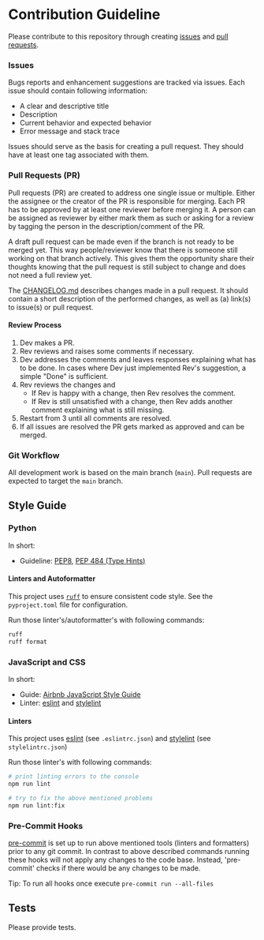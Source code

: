 # Contribution Guideline

Please contribute to this repository through creating [issues](https://github.com/GIScience/sketch-map-tool/issues/new) and [pull requests](https://docs.github.com/en/github/collaborating-with-issues-and-pull-requests/about-pull-requests).

### Issues

Bugs reports and enhancement suggestions are tracked via issues. Each issue should contain following information:

- A clear and descriptive title
- Description
- Current behavior and expected behavior
- Error message and stack trace

Issues should serve as the basis for creating a pull request. They should have at least one tag associated with them.

### Pull Requests (PR)

Pull requests (PR) are created to address one single issue or multiple. Either the assignee or the creator of the PR is responsible for merging.
Each PR has to be approved by at least one reviewer before merging it. A person can be assigned as reviewer by either mark them as such or asking for a review by tagging the person in the description/comment of the PR.

A draft pull request can be made even if the branch is not ready to be merged yet. This way people/reviewer know that there is someone still working on that branch actively. This gives them the opportunity share their thoughts knowing that the pull request is still subject to change and does not need a full review yet.

The [CHANGELOG.md](CHANGELOG.md) describes changes made in a pull request. It should contain a short description of the performed changes, as well as (a) link(s) to issue(s) or pull request.

#### Review Process

1. Dev makes a PR.
2. Rev reviews and raises some comments if necessary.
3. Dev addresses the comments and leaves responses explaining what has to be done. In cases where Dev just implemented Rev's suggestion, a simple "Done" is sufficient.
4. Rev reviews the changes and
    - If Rev is happy with a change, then Rev resolves the comment.
    - If Rev is still unsatisfied with a change, then Rev adds another comment explaining what is still missing.
5. Restart from 3 until all comments are resolved.
6. If all issues are resolved the PR gets marked as approved and can be merged.

### Git Workflow

All development work is based on the main branch (`main`). Pull requests are expected to target the `main` branch.

## Style Guide

### Python

In short:
- Guideline: [PEP8](https://peps.python.org/pep-0008/), [PEP 484 (Type Hints)](https://peps.python.org/pep-0484/)

#### Linters and Autoformatter

This project uses [`ruff`](https://github.com/astral-sh/ruff) to ensure consistent code style. See the `pyproject.toml` file for configuration.

Run those linter's/autoformatter's with following commands:

```bash
ruff
ruff format
```

### JavaScript and CSS

In short:
- Guide: [Airbnb JavaScript Style Guide](https://github.com/airbnb/javascript)
- Linter: [eslint](https://eslint.org/) and [stylelint](https://stylelint.io/)

#### Linters

This project uses [eslint](https://eslint.org/) (see `.eslintrc.json`) and [stylelint](https://stylelint.io/) (see `stylelintrc.json`)

Run those linter's with following commands:

```bash
# print linting errors to the console
npm run lint

# try to fix the above mentioned problems
npm run lint:fix
```

### Pre-Commit Hooks

[pre-commit](https://pre-commit.com/) is set up to run above mentioned tools (linters and formatters) prior to any git commit. In contrast to above described commands running these hooks will not apply any changes to the code base. Instead, 'pre-commit' checks if there would be any changes to be made.

Tip: To run all hooks once execute `pre-commit run --all-files`


## Tests

Please provide tests.
